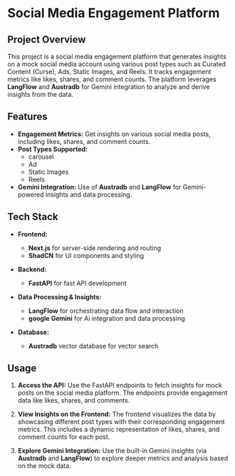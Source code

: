 # Social Media Engagement Platform

## Project Overview
This project is a social media engagement platform that generates insights on a mock social media account using various post types such as Curated Content (Curse), Ads, Static Images, and Reels. It tracks engagement metrics like likes, shares, and comment counts. The platform leverages **LangFlow** and **Austradb** for Gemini integration to analyze and derive insights from the data.


  
## Features

- **Engagement Metrics:** Get insights on various social media posts, including likes, shares, and comment counts.
- **Post Types Supported:**
  - carousel 
  - Ad
  - Static Images
  - Reels
- **Gemini Integration:** Use of **Austradb** and **LangFlow** for Gemini-powered insights and data processing.


## Tech Stack

- **Frontend:**
  - **Next.js** for server-side rendering and routing
  - **ShadCN** for UI components and styling
  
- **Backend:**
  - **FastAPI** for fast API development
  
- **Data Processing & Insights:**
  - **LangFlow** for orchestrating data flow and interaction
  - **google Gemini** for Ai integration and data processing
 

- **Database:**
  - **Austradb** vector database for vector search




## Usage

1. **Access the API:** Use the FastAPI endpoints to fetch insights for mock posts on the social media platform. The endpoints provide engagement data like likes, shares, and comments.

2. **View Insights on the Frontend:** The frontend visualizes the data by showcasing different post types with their corresponding engagement metrics. This includes a dynamic representation of likes, shares, and comment counts for each post.

3. **Explore Gemini Integration:** Use the built-in Gemini insights (via **Austradb** and **LangFlow**) to explore deeper metrics and analysis based on the mock data.





